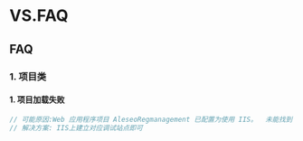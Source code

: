 # VS.FAQ

## FAQ

### 1. 项目类

#### 1. 项目加载失败

```c#
// 可能原因:Web 应用程序项目 AleseoRegmanagement 已配置为使用 IIS。  未能找到 Web 服务器“http://127.0.0.1:11201/”。
// 解决方案: IIS上建立对应调试站点即可

```
